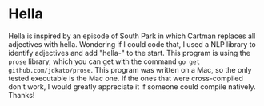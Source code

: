 # Hella
Hella is inspired by an episode of South Park in which Cartman replaces all adjectives with hella. Wondering if I could code that, I used a NLP library to identify adjectives and add "hella-" to the start. 
This program is using the `prose` library, which you can get with the command `go get github.com/jdkato/prose`.
This program was written on a Mac, so the only tested executable is the Mac one. If the ones that were cross-compiled don't work, I would greatly appreciate it if someone could compile natively. 
Thanks!
